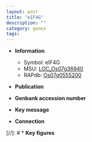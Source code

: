 ```yaml
---
layout: post
title: "eIF4G"
description: ""
category: genes
tags: 
---
```


* **Information**  
    + Symbol: eIF4G  
    + MSU: [LOC_Os07g36940](http://rice.uga.edu/cgi-bin/ORF_infopage.cgi?orf=LOC_Os07g36940)  
    + RAPdb: [Os07g0555200](http://rapdb.dna.affrc.go.jp/viewer/gbrowse_details/irgsp1?name=Os07g0555200)  

* **Publication**  

* **Genbank accession number**  

* **Key message**  

* **Connection**  

[//]: # * **Key figures**  


